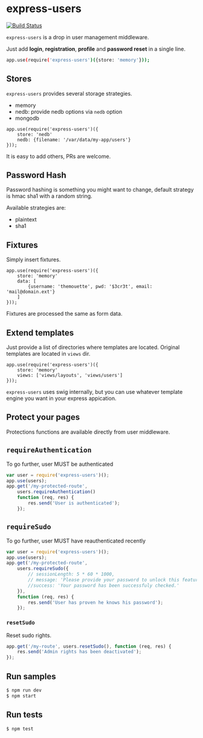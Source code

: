 express-users
=============

[![Build
Status](https://travis-ci.org/themouette/express-users.svg?branch=master)](https://travis-ci.org/themouette/express-users)

`express-users` is a drop in user management middleware.

Just add **login**, **registration**, **profile** and **password reset** in a single line.

``` bash
app.use(require('express-users')({store: 'memory'}));
```

## Stores

`express-users` provides several storage strategies.

* memory
* nedb: provide nedb options via `nedb` option
* mongodb

```
app.use(require('express-users')({
    store: 'nedb'
    nedb: {filename: '/var/data/my-app/users'}
}));

```

It is easy to add others, PRs are welcome.

## Password Hash

Password hashing is something you might want to change, default strategy is hmac
sha1 with a random string.

Available strategies are:

* plaintext
* sha1

## Fixtures

Simply insert fixtures.

```
app.use(require('express-users')({
    store: 'memory'
    data: [
        {username: 'themouette', pwd: '$3cr3t', email: 'mail@domain.ext'}
    ]
}));
```

Fixtures are processed the same as form data.

## Extend templates

Just provide a list of directories where templates are located.
Original templates are located in `views` dir.

```
app.use(require('express-users')({
    store: 'memory'
    views: ['views/layouts', 'views/users']
}));
```

`express-users` uses swig internally, but you can use whatever template engine
you want in your express appication.

## Protect your pages

Protections functions are available directly from user middleware.

## `requireAuthentication`

To go further, user MUST be authenticated

``` javascript
var user = require('express-users')();
app.use(users);
app.get('/my-protected-route',
    users.requireAuthentication()
    function (req, res) {
        res.send('User is authenticated');
    });
```

## `requireSudo`

To go further, user MUST have reauthenticated recently

``` javascript
var user = require('express-users')();
app.use(users);
app.get('/my-protected-route',
    users.requireSudo({
        // sessionLength: 5 * 60 * 1000,
        // message: 'Please provide your password to unlock this feature.',
        //success: 'Your password has been successfuly checked.'
    }),
    function (req, res) {
        res.send('User has proven he knows his password');
    });
```

### `resetSudo`

Reset sudo rights.

``` javascript
app.get('/my-route', users.resetSudo(), function (req, res) {
    res.send('Admin rights has been deactivated');
});
```

## Run samples

``` sh
$ npm run dev
$ npm start
```

## Run tests

``` sh
$ npm test
```
